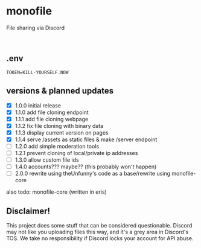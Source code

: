 # monofile
File sharing via Discord
 
<br>

## .env

```
TOKEN=KILL-YOURSELF.NOW
```

## versions & planned updates

- [X] 1.0.0 initial release
- [X] 1.1.0 add file cloning endpoint
- [X] 1.1.1 add file cloning webpage
- [X] 1.1.2 fix file cloning with binary data
- [X] 1.1.3 display current version on pages
- [X] 1.1.4 serve /assets as static files & make /server endpoint
- [ ] 1.2.0 add simple moderation tools
- [ ] 1.2.1 prevent cloning of local/private ip addresses
- [ ] 1.3.0 allow custom file ids
- [ ] 1.4.0 accounts??? maybe?? (this probably won't happen)
- [ ] 2.0.0 rewrite using theUnfunny's code as a base/rewrite using monofile-core

also todo: monofile-core (written in eris)

## Disclaimer!
This project does some stuff that can be considered questionable. Discord may not like you uploading files this way, and it's a grey area in Discord's TOS. We take no responsibility if Discord locks your account for API abuse. 